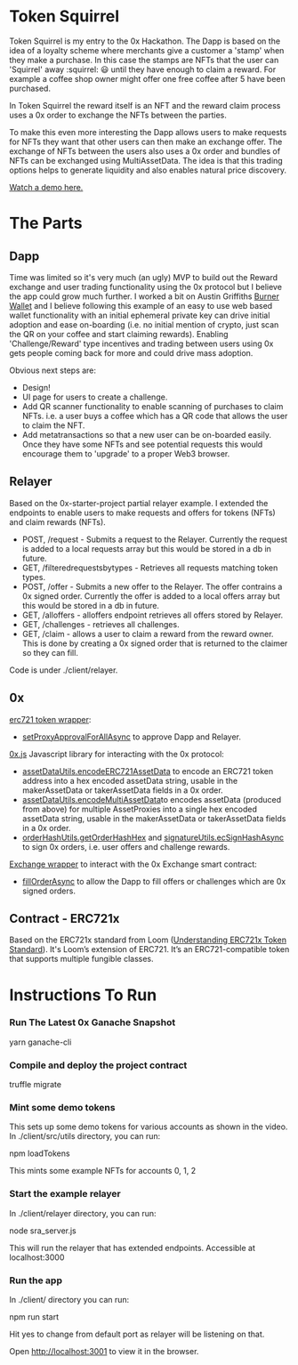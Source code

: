 # Token Squirrel
Token Squirrel is my entry to the 0x Hackathon. The Dapp is based on the idea of a loyalty scheme where merchants give a customer a 'stamp' when they make a purchase. In this case the stamps are NFTs that the user can 'Squirrel' away  :squirrel: :smiley: until they have enough to claim a reward. For example a coffee shop owner might offer one free coffee after 5 have been purchased.

In Token Squirrel the reward itself is an NFT and the reward claim process uses a 0x order to exchange the NFTs between the parties.

To make this even more interesting the Dapp allows users to make requests for NFTs they want that other users can then make an exchange offer. The exchange of NFTs between the users also uses a 0x order and bundles of NFTs can be exchanged using MultiAssetData. The idea is that this trading options helps to generate liquidity and also enables natural price discovery.

[Watch a demo here.](http://localhost:3001)

# The Parts

## Dapp

Time was limited so it's very much (an ugly) MVP to build out the Reward exchange and user trading functionality using the 0x protocol but I believe the app could grow much further. I worked a bit on Austin Griffiths [Burner Wallet](https://github.com/austintgriffith/burner-wallet) and I believe following this example of an easy to use web based wallet functionality with an initial ephemeral private key can drive initial adoption and ease on-boarding (i.e. no initial mention of crypto, just scan the QR on your coffee and start claiming rewards). Enabling 'Challenge/Reward' type incentives and trading between users using 0x gets people coming back for more and could drive mass adoption.

Obvious next steps are:

* Design!
* UI page for users to create a challenge.
* Add QR scanner functionality to enable scanning of purchases to claim NFTs. i.e. a user buys a coffee which has a QR code that allows the user to claim the NFT.
* Add metatransactions so that a new user can be on-boarded easily. Once they have some NFTs and see potential requests this would encourage them to 'upgrade' to a proper Web3 browser.


## Relayer
Based on the 0x-starter-project partial relayer example.
I extended the endpoints to enable users to make requests and offers for tokens (NFTs) and claim rewards (NFTs).
* POST, /request - Submits a request to the Relayer. Currently the request is added to a local requests array but this would be stored in a db in future.
* GET, /filteredrequestsbytypes - Retrieves all requests matching token types.
* POST, /offer - Submits a new offer to the Relayer. The offer contrains a 0x signed order. Currently the offer is added to a local offers array but this would be stored in a db in future.
* GET, /alloffers - alloffers endpoint retrieves all offers stored by Relayer.
* GET, /challenges - retrieves all challenges.
* GET, /claim - allows a user to claim a reward from the reward owner. This is done by creating a 0x signed order that is returned to the claimer so they can fill.

Code is under ./client/relayer.

## 0x

[erc721 token wrapper](https://0x.org/docs/contract-wrappers#ERC721TokenWrapper-setApprovalForAllAsync):
* [setProxyApprovalForAllAsync](https://0x.org/docs/contract-wrappers#ERC721TokenWrapper-setApprovalForAllAsync) to approve Dapp and Relayer.

[0x.js](https://0x.org/docs/0x.js) Javascript library for interacting with the 0x protocol:
* [assetDataUtils.encodeERC721AssetData](https://0x.org/docs/0x.js#assetDataUtils-encodeERC721AssetData) to encode an ERC721 token address into a hex encoded assetData string, usable in the makerAssetData or takerAssetData fields in a 0x order.
* [assetDataUtils.encodeMultiAssetData](https://0x.org/docs/0x.js#assetDataUtils-encodeMultiAssetData)to encodes assetData (produced from above) for multiple AssetProxies into a single hex encoded assetData string, usable in the makerAssetData or takerAssetData fields in a 0x order.
* [orderHashUtils.getOrderHashHex](https://0x.org/docs/0x.js#orderHashUtils-getOrderHashHex) and [signatureUtils.ecSignHashAsync](https://0x.org/docs/0x.js#signatureUtils-ecSignOrderAsync) to sign 0x orders, i.e. user offers and challenge rewards.

[Exchange wrapper](https://0x.org/docs/contract-wrappers) to interact with the 0x Exchange smart contract:
* [fillOrderAsync](https://0x.org/docs/contract-wrappers#ERC721TokenWrapper-setApprovalForAllAsync) to allow the Dapp to fill offers or challenges which are 0x signed orders.



## Contract - ERC721x

Based on the ERC721x standard from Loom ([Understanding ERC721x Token Standard](https://medium.com/loom-network/understanding-erc721x-token-standard-204eee74b8e8)). It's Loom’s extension of ERC721. It’s an ERC721-compatible token that supports multiple fungible classes.


# Instructions To Run

### Run The Latest 0x Ganache Snapshot

yarn ganache-cli

### Compile and deploy the project contract

truffle migrate

### Mint some demo tokens

This sets up some demo tokens for various accounts as shown in the video. In ./client/src/utils directory, you can run:

npm loadTokens

This mints some example NFTs for accounts 0, 1, 2

### Start the example relayer

In ./client/relayer directory, you can run:

node sra_server.js

This will run the relayer that has extended endpoints. Accessible at localhost:3000

### Run the app

In ./client/ directory you can run:

npm run start

Hit yes to change from default port as relayer will be listening on that.

Open [http://localhost:3001](http://localhost:3001) to view it in the browser.
